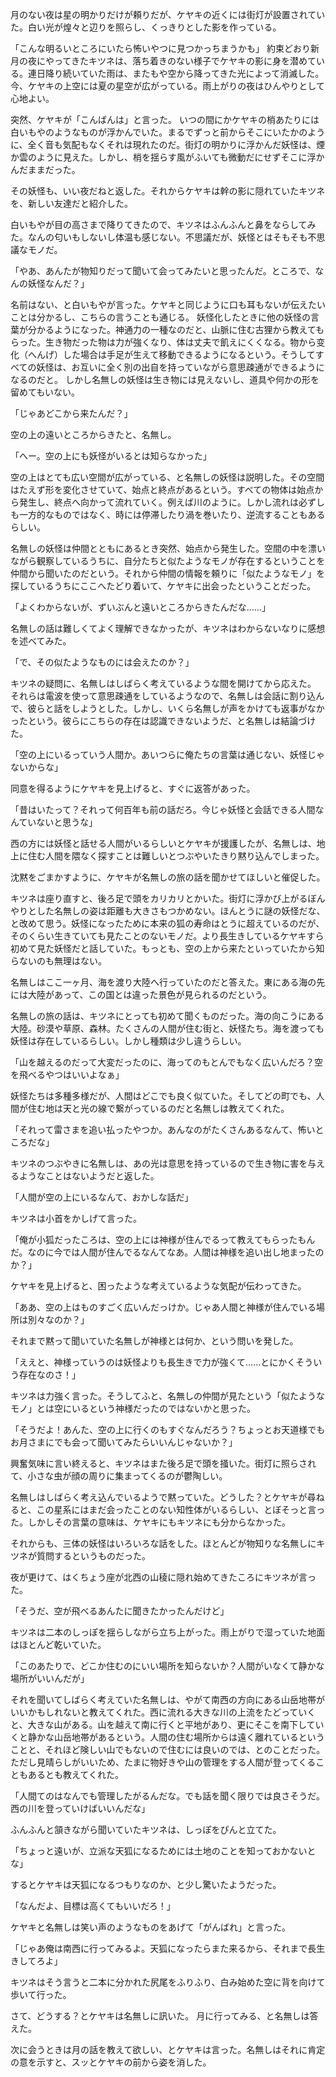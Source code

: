月のない夜は星の明かりだけが頼りだが、ケヤキの近くには街灯が設置されていた。白い光が煌々と辺りを照らし、くっきりとした影を作っている。

「こんな明るいところにいたら怖いやつに見つかっちまうかも」
約束どおり新月の夜にやってきたキツネは、落ち着きのない様子でケヤキの影に身を潜めている。連日降り続いていた雨は、またもや空から降ってきた光によって消滅した。今、ケヤキの上空には夏の星空が広がっている。雨上がりの夜はひんやりとして心地よい。

突然、ケヤキが「こんばんは」と言った。
いつの間にかケヤキの梢あたりには白いもやのようなものが浮かんでいた。まるでずっと前からそこにいたかのように、全く音も気配もなくそれは現れたのだ。街灯の明かりに浮かんだ妖怪は、煙か雲のように見えた。しかし、梢を揺らす風がふいても微動だにせずそこに浮かんだままだった。

その妖怪も、いい夜だねと返した。それからケヤキは幹の影に隠れていたキツネを、新しい友達だと紹介した。

白いもやが目の高さまで降りてきたので、キツネはふんふんと鼻をならしてみた。なんの匂いもしないし体温も感じない。不思議だが、妖怪とはそもそも不思議なモノだ。

「やあ、あんたが物知りだって聞いて会ってみたいと思ったんだ。ところで、なんの妖怪なんだ？」

名前はない、と白いもやが言った。ケヤキと同じように口も耳もないが伝えたいことは分かるし、こちらの言うことも通じる。
妖怪化したときに他の妖怪の言葉が分かるようになった。神通力の一種なのだと、山脈に住む古狸から教えてもらった。生き物だった物は力が強くなり、体は丈夫で飢えにくくなる。物から变化（へんげ）した場合は手足が生えて移動できるようになるという。そうしてすべての妖怪は、お互いに全く別の出自を持っていながら意思疎通ができるようになるのだと。
しかし名無しの妖怪は生き物には見えないし、道具や何かの形を留めてもいない。

「じゃあどこから来たんだ？」

空の上の遠いところからきたと、名無し。

「へー。空の上にも妖怪がいるとは知らなかった」

空の上はとても広い空間が広がっている、と名無しの妖怪は説明した。その空間はたえず形を変化させていて、始点と終点があるという。すべての物体は始点から発生し、終点へ向かって流れていく。例えば川のように。しかし流れは必ずしも一方的なものではなく、時には停滞したり渦を巻いたり、逆流することもあるらしい。

名無しの妖怪は仲間とともにあるとき突然、始点から発生した。空間の中を漂いながら観察しているうちに、自分たちと似たようなモノが存在するということを仲間から聞いたのだという。それから仲間の情報を頼りに「似たようなモノ」を探しているうちにここへたどり着いて、ケヤキに出会ったということだった。

「よくわからないが、ずいぶんと遠いところからきたんだな……」

名無しの話は難しくてよく理解できなかったが、キツネはわからないなりに感想を述べてみた。

「で、その似たようなものには会えたのか？」

キツネの疑問に、名無しはしばらく考えているような間を開けてから応えた。
それらは電波を使って意思疎通をしているようなので、名無しは会話に割り込んで、彼らと話をしようとした。しかし、いくら名無しが声をかけても返事がなかったという。彼らにこちらの存在は認識できないようだ、と名無しは結論づけた。

「空の上にいるっていう人間か。あいつらに俺たちの言葉は通じない、妖怪じゃないからな」

同意を得るようにケヤキを見上げると、すぐに返答があった。

「昔はいたって？それって何百年も前の話だろ。今じゃ妖怪と会話できる人間なんていないと思うな」

西の方には妖怪と話せる人間がいるらしいとケヤキが援護したが、名無しは、地上に住む人間を隈なく探すことは難しいとつぶやいたきり黙り込んでしまった。

沈黙をごまかすように、ケヤキが名無しの旅の話を聞かせてほしいと催促した。

キツネは座り直すと、後ろ足で頭をカリカリとかいた。街灯に浮かび上がるぼんやりとした名無しの姿は距離も大きさもつかめない。ほんとうに謎の妖怪だな、と改めて思う。妖怪になったために本来の狐の寿命はとうに超えているのだが、そのくらい生きていても見たことのないモノだ。より長生きしているケヤキすら初めて見た妖怪だと話していた。もっとも、空の上から来たといっていたから知らないのも無理はない。

名無しはここ一ヶ月、海を渡り大陸へ行っていたのだと答えた。東にある海の先には大陸があって、この国とは違った景色が見られるのだという。

名無しの旅の話は、キツネにとっても初めて聞くものだった。海の向こうにある大陸。砂漠や草原、森林。たくさんの人間が住む街と、妖怪たち。海を渡っても妖怪は存在しているらしい。しかし種類は少し違うらしい。

「山を越えるのだって大変だったのに、海ってのもとんでもなく広いんだろ？空を飛べるやつはいいよなぁ」

妖怪たちは多種多様だが、人間はどこでも良く似ていた。そしてどの町でも、人間が住む地は天と光の線で繋がっているのだと名無しは教えてくれた。

「それって雷さまを追い払ったやつか。あんなのがたくさんあるなんて、怖いところだな」

キツネのつぶやきに名無しは、あの光は意思を持っているので生き物に害を与えるようなことはないようだと返した。

「人間が空の上にいるなんて、おかしな話だ」

キツネは小首をかしげて言った。

「俺が小狐だったころは、空の上には神様が住んでるって教えてもらったもんだ。なのに今では人間が住んでるなんてなあ。人間は神様を追い出し地まったのか？」

ケヤキを見上げると、困ったような考えているような気配が伝わってきた。

「ああ、空の上はものすごく広いんだっけか。じゃあ人間と神様が住んでいる場所は別々なのか？」

それまで黙って聞いていた名無しが神様とは何か、という問いを発した。

「ええと、神様っていうのは妖怪よりも長生きで力が強くて……とにかくそういう存在なのさ！」

キツネは力強く言った。そうしてふと、名無しの仲間が見たという「似たようなモノ」とは空にいるという神様だったのではないかと思った。

「そうだよ！あんた、空の上に行くのもすぐなんだろう？ちょっとお天道様でもお月さまにでも会って聞いてみたらいいんじゃないか？」

興奮気味に言い終えると、キツネはまた後ろ足で頭を掻いた。街灯に照らされて、小さな虫が顔の周りに集まってくるのが鬱陶しい。

名無しはしばらく考え込んでいるようで黙っていた。どうした？とケヤキが尋ねると、この星系にはまだ会ったことのない知性体がいるらしい、とぼそっと言った。しかしその言葉の意味は、ケヤキにもキツネにも分からなかった。

それからも、三体の妖怪はいろいろな話をした。ほとんどが物知りな名無しにキツネが質問するというものだった。

夜が更けて、はくちょう座が北西の山稜に隠れ始めてきたころにキツネが言った。

「そうだ、空が飛べるあんたに聞きたかったんだけど」

キツネは二本のしっぽを揺らしながら立ち上がった。雨上がりで湿っていた地面はほとんど乾いていた。

「このあたりで、どこか住むのにいい場所を知らないか？人間がいなくて静かな場所がいいんだが」

それを聞いてしばらく考えていた名無しは、やがて南西の方向にある山岳地帯がいいかもしれないと教えてくれた。西に流れる大きな川の上流をたどっていくと、大きな山がある。山を越えて南に行くと平地があり、更にそこを南下していくと静かな山岳地帯があるという。人間の住む場所からは遠く離れているということと、それほど険しい山でもないので住むには良いのでは、とのことだった。
ただし見晴らしがいいため、たまに物好きや山の管理をする人間が登ってくることもあるとも教えてくれた。

「人間てのはなんでも管理したがるんだな。でも話を聞く限りでは良さそうだ。西の川を登っていけばいいんだな」

ふんふんと頷きながら聞いていたキツネは、しっぽをぴんと立てた。

「ちょっと遠いが、立派な天狐になるためには土地のことを知っておかないとな」

するとケヤキは天狐になるつもりなのか、と少し驚いたようだった。

「なんだよ、目標は高くてもいいだろ！」

ケヤキと名無しは笑い声のようなものをあげて「がんばれ」と言った。

「じゃあ俺は南西に行ってみるよ。天狐になったらまた来るから、それまで長生きしてろよ」

キツネはそう言うと二本に分かれた尻尾をふりふり、白み始めた空に背を向けて歩いて行った。

さて、どうする？とケヤキは名無しに訊いた。
月に行ってみる、と名無しは答えた。

次に会うときは月の話を教えて欲しい、とケヤキは言った。名無しはそれに肯定の意を示すと、スッとケヤキの前から姿を消した。